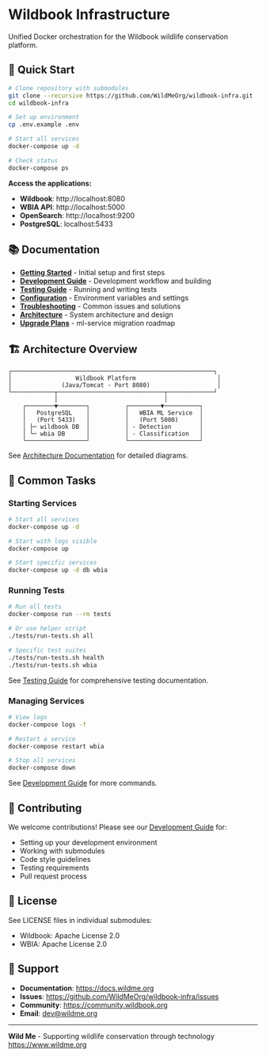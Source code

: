 # Wildbook Infrastructure

Unified Docker orchestration for the Wildbook wildlife conservation platform.

## 🚀 Quick Start

```bash
# Clone repository with submodules
git clone --recursive https://github.com/WildMeOrg/wildbook-infra.git
cd wildbook-infra

# Set up environment
cp .env.example .env

# Start all services
docker-compose up -d

# Check status
docker-compose ps
```

**Access the applications:**
- **Wildbook**: http://localhost:8080
- **WBIA API**: http://localhost:5000
- **OpenSearch**: http://localhost:9200
- **PostgreSQL**: localhost:5433

## 📚 Documentation

- **[Getting Started](docs/getting-started.md)** - Initial setup and first steps
- **[Development Guide](docs/development.md)** - Development workflow and building
- **[Testing Guide](docs/testing.md)** - Running and writing tests
- **[Configuration](docs/configuration.md)** - Environment variables and settings
- **[Troubleshooting](docs/troubleshooting.md)** - Common issues and solutions
- **[Architecture](docs/architecture.md)** - System architecture and design
- **[Upgrade Plans](docs/upgrade-plans.md)** - ml-service migration roadmap

## 🏗️ Architecture Overview

```
┌─────────────────────────────────────────────────────────┐
│                  Wildbook Platform                       │
│              (Java/Tomcat - Port 8080)                   │
└────────────┬──────────────────────────────┬─────────────┘
             │                              │
    ┌────────▼────────┐          ┌─────────▼──────────┐
    │   PostgreSQL    │          │   WBIA ML Service  │
    │   (Port 5433)   │          │   (Port 5000)      │
    │ ├─ wildbook DB  │          │ - Detection        │
    │ └─ wbia DB      │          │ - Classification   │
    └─────────────────┘          └────────────────────┘
```

See [Architecture Documentation](docs/architecture.md) for detailed diagrams.

## 🎯 Common Tasks

### Starting Services

```bash
# Start all services
docker-compose up -d

# Start with logs visible
docker-compose up

# Start specific services
docker-compose up -d db wbia
```

### Running Tests

```bash
# Run all tests
docker-compose run --rm tests

# Or use helper script
./tests/run-tests.sh all

# Specific test suites
./tests/run-tests.sh health
./tests/run-tests.sh wbia
```

See [Testing Guide](docs/testing.md) for comprehensive testing documentation.

### Managing Services

```bash
# View logs
docker-compose logs -f

# Restart a service
docker-compose restart wbia

# Stop all services
docker-compose down
```

See [Development Guide](docs/development.md) for more commands.

## 🤝 Contributing

We welcome contributions! Please see our [Development Guide](docs/development.md) for:
- Setting up your development environment
- Working with submodules
- Code style guidelines
- Testing requirements
- Pull request process

## 📝 License

See LICENSE files in individual submodules:
- Wildbook: Apache License 2.0
- WBIA: Apache License 2.0

## 🙏 Support

- **Documentation**: https://docs.wildme.org
- **Issues**: https://github.com/WildMeOrg/wildbook-infra/issues
- **Community**: https://community.wildbook.org
- **Email**: dev@wildme.org

---

**Wild Me** - Supporting wildlife conservation through technology
https://www.wildme.org